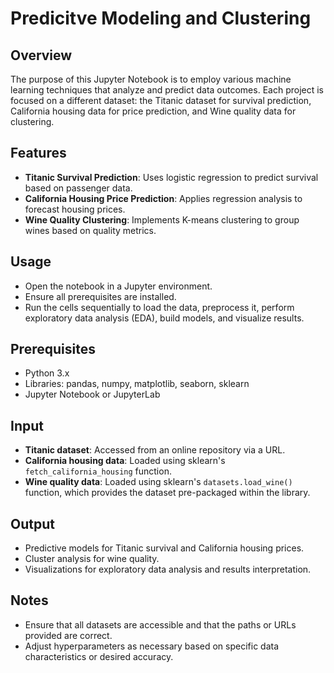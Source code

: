 # Predicitve Modeling and Clustering

## Overview
The purpose of this Jupyter Notebook is to employ various machine learning techniques that analyze and predict data outcomes. Each project is focused on a different dataset: the Titanic dataset for survival prediction, California housing data for price prediction, and Wine quality data for clustering.

## Features
- **Titanic Survival Prediction**: Uses logistic regression to predict survival based on passenger data.
- **California Housing Price Prediction**: Applies regression analysis to forecast housing prices.
- **Wine Quality Clustering**: Implements K-means clustering to group wines based on quality metrics.

## Usage
- Open the notebook in a Jupyter environment.
- Ensure all prerequisites are installed.
- Run the cells sequentially to load the data, preprocess it, perform exploratory data analysis (EDA), build models, and visualize results.

## Prerequisites
- Python 3.x
- Libraries: pandas, numpy, matplotlib, seaborn, sklearn
- Jupyter Notebook or JupyterLab

## Input
- **Titanic dataset**: Accessed from an online repository via a URL.
- **California housing data**: Loaded using sklearn's `fetch_california_housing` function.
- **Wine quality data**: Loaded using sklearn's `datasets.load_wine()` function, which provides the dataset pre-packaged within the library.

## Output
- Predictive models for Titanic survival and California housing prices.
- Cluster analysis for wine quality.
- Visualizations for exploratory data analysis and results interpretation.

## Notes
- Ensure that all datasets are accessible and that the paths or URLs provided are correct.
- Adjust hyperparameters as necessary based on specific data characteristics or desired accuracy.
